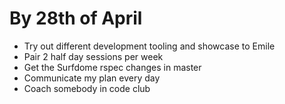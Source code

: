 # By 28th of April

 * Try out different development tooling and showcase to Emile
 * Pair 2 half day sessions per week
 * Get the Surfdome rspec changes in master
 * Communicate my plan every day
 * Coach somebody in code club
